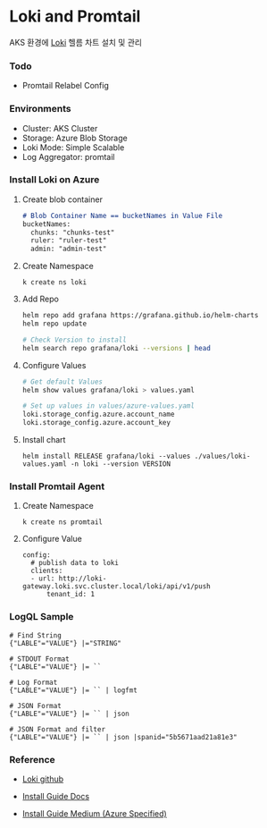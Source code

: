 # Loki and Promtail
AKS 환경에 [Loki](https://github.com/grafana/loki) 헬름 차트 설치 및 관리

### Todo
- Promtail Relabel Config

### Environments
- Cluster: AKS Cluster
- Storage: Azure Blob Storage
- Loki Mode: Simple Scalable
- Log Aggregator: promtail

### Install Loki on Azure
1. Create blob container
    ```markdown
    # Blob Container Name == bucketNames in Value File
    bucketNames:
      chunks: "chunks-test"
      ruler: "ruler-test"
      admin: "admin-test"
    ```
2. Create Namespace

    ```
    k create ns loki
    ```

3. Add Repo

    ```bash
    helm repo add grafana https://grafana.github.io/helm-charts
    helm repo update

    # Check Version to install
    helm search repo grafana/loki --versions | head
    ```

4. Configure Values

    ```bash
    # Get default Values
    helm show values grafana/loki > values.yaml

    # Set up values in values/azure-values.yaml
    loki.storage_config.azure.account_name
    loki.storage_config.azure.account_key
    ```

5. Install chart

    ```
    helm install RELEASE grafana/loki --values ./values/loki-values.yaml -n loki --version VERSION
    ```

### Install Promtail Agent

1. Create Namespace

    ```
    k create ns promtail
    ```

2. Configure Value 

    ```
    config:
      # publish data to loki
      clients:
      - url: http://loki-gateway.loki.svc.cluster.local/loki/api/v1/push
          tenant_id: 1
    ```

### LogQL Sample
```
# Find String
{"LABLE"="VALUE"} |="STRING" 

# STDOUT Format
{"LABLE"="VALUE"} |= `` 

# Log Format
{"LABLE"="VALUE"} |= `` | logfmt

# JSON Format
{"LABLE"="VALUE"} |= `` | json

# JSON Format and filter 
{"LABLE"="VALUE"} |= `` | json |spanid="5b5671aad21a81e3"
```
### Reference
- [Loki github](https://github.com/grafana/loki)

- [Install Guide Docs](https://grafana.com/docs/loki/latest/installation/helm/install-scalable/)

- [Install Guide Medium (Azure Specified)](https://observability-360.com/docs/ViewDocument?id=grafana-loki-on-azure)
